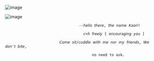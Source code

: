 ![image](https://github.com/user-attachments/assets/c676215e-8d74-49f9-a7d1-cdbdf4d3fa5b)


![image](https://github.com/user-attachments/assets/8f498779-f752-43c4-8499-0cdc4097d3c3)
                   


                                      --𝘩𝘦𝘭𝘭𝘰 𝘵𝘩𝘦𝘳𝘦, 𝘵𝘩𝘦 𝘯𝘢𝘮𝘦 𝘒𝘢𝘰𝘳𝘪!

                                        𝘤+𝘩 𝘧𝘳𝘦𝘦𝘭𝘺 [ 𝘦𝘯𝘤𝘰𝘶𝘳𝘢𝘨𝘪𝘯𝘨 𝘺𝘰𝘶 ]

                             𝘊𝘰𝘮𝘦 𝘴𝘪𝘵/𝘤𝘶𝘥𝘥𝘭𝘦 𝘸𝘪𝘵𝘩 𝘮𝘦 𝘯𝘰𝘳 𝘮𝘺 𝘧𝘳𝘪𝘦𝘯𝘥𝘴, 𝘞𝘦 𝘥𝘰𝘯'𝘵 𝘣𝘪𝘵𝘦,

                                            𝚗𝚘 𝚗𝚎𝚎𝚍 𝚝𝚘 𝚊𝚜𝚔.


